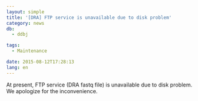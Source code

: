 ```yaml
---
layout: simple
title: '[DRA] FTP service is unavailable due to disk problem'
category: news
db:
  - ddbj

tags:
  - Maintenance

date: 2015-08-12T17:28:13
lang: en
---
```


<p>At present, FTP service (DRA fastq file) is unavailable due to disk problem.<br>We apologize for the inconvenience.</p>

